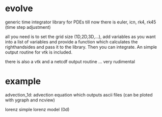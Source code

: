 evolve
======

generic time integrator library for PDEs
till now there is euler, icn, rk4, rk45 (time step adjustment)

all you need is to set the grid size (1D,2D,3D,...), add variables
as you want into a list of variables and provide a function which
calculates the righthandsides and pass it to the library. Then 
you can integrate. An simple output routine for vtk is included.

there is also a vtk and a netcdf output routine ... very rudimental

example
=======
advection_1d:
    advection equation which outputs ascii files 
    (can be ploted with ygraph and ncview)

lorenz
    simple lorenz model (0d)